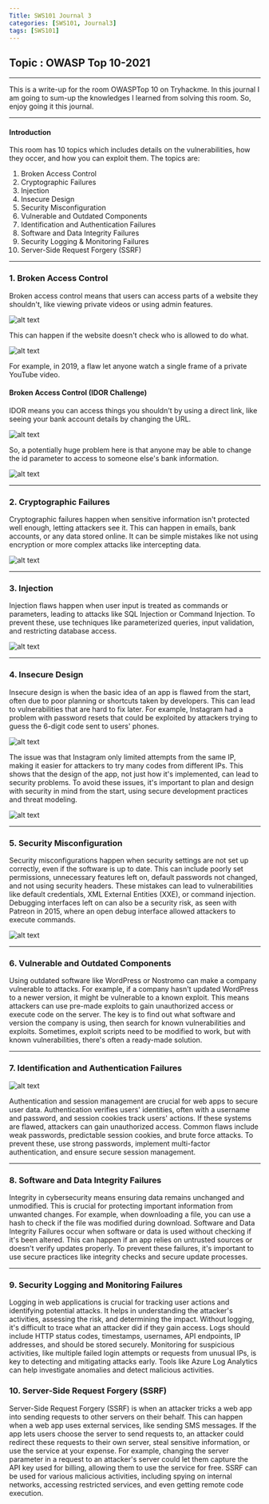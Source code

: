 ```yaml
---
Title: SWS101 Journal 3
categories: [SWS101, Journal3]
tags: [SWS101]
---
```


## Topic : OWASP Top 10-2021
----

This is a write-up for the room OWASPTop 10 on Tryhackme. In this journal I am going to sum-up the knowledges I learned from solving this room. So, enjoy going it this journal.

---
#### Introduction
This room has 10 topics which includes details on the vulnerabilities, how they occer, and how you can exploit them. The topics are:

1. Broken Access Control
2. Cryptographic Failures
3. Injection
4. Insecure Design
5. Security Misconfiguration
6. Vulnerable and Outdated Components
7. Identification and Authentication Failures
8. Software and Data Integrity Failures
9. Security Logging & Monitoring Failures
10. Server-Side Request Forgery (SSRF)

---
### 1. Broken Access Control

Broken access control means that users can access parts of a website they shouldn't, like viewing private videos or using admin features. 

![alt text](../image/0_rupX-9nTgYd7u17O.webp)

This can happen if the website doesn't check who is allowed to do what. 

![alt text](../image/0_sXrGH7LZP1w69yYh.webp)

For example, in 2019, a flaw let anyone watch a single frame of a private YouTube video.

#### Broken Access Control (IDOR Challenge)
IDOR means you can access things you shouldn't by using a direct link, like seeing your bank account details by changing the URL.

![alt text](<../image/Screenshot from 2024-04-03 23-42-31.png>)

So, a potentially huge problem here is that anyone may be able to change the id parameter to access to someone else's bank information. 

![alt text](<../image/Screenshot from 2024-04-03 23-44-57.png>)

---
### 2. Cryptographic Failures
Cryptographic failures happen when sensitive information isn't protected well enough, letting attackers see it. This can happen in emails, bank accounts, or any data stored online. It can be simple mistakes like not using encryption or more complex attacks like intercepting data.

![alt text](../image/0_uaDAxDAiezHgQe8n.webp)

---
### 3. Injection

Injection flaws happen when user input is treated as commands or parameters, leading to attacks like SQL Injection or Command Injection. To prevent these, use techniques like parameterized queries, input validation, and restricting database access.

![alt text](../image/0_DUmCbHCl-eUKCTEu.webp)

---
### 4. Insecure Design 

Insecure design is when the basic idea of an app is flawed from the start, often due to poor planning or shortcuts taken by developers. This can lead to vulnerabilities that are hard to fix later. For example, Instagram had a problem with password resets that could be exploited by attackers trying to guess the 6-digit code sent to users' phones. 

![alt text](../image/wont-recieve-6-digit-code-v0-i493ifghw9eb1.webp)

The issue was that Instagram only limited attempts from the same IP, making it easier for attackers to try many codes from different IPs. This shows that the design of the app, not just how it's implemented, can lead to security problems. To avoid these issues, it's important to plan and design with security in mind from the start, using secure development practices and threat modeling.

![alt text](../image/images.jpeg)

---
### 5. Security Misconfiguration

Security misconfigurations happen when security settings are not set up correctly, even if the software is up to date. This can include poorly set permissions, unnecessary features left on, default passwords not changed, and not using security headers. These mistakes can lead to vulnerabilities like default credentials, XML External Entities (XXE), or command injection. Debugging interfaces left on can also be a security risk, as seen with Patreon in 2015, where an open debug interface allowed attackers to execute commands.

![alt text](../image/IAM-security-misconfiguration-03.webp)

---
### 6. Vulnerable and Outdated Components

Using outdated software like WordPress or Nostromo can make a company vulnerable to attacks. For example, if a company hasn't updated WordPress to a newer version, it might be vulnerable to a known exploit. This means attackers can use pre-made exploits to gain unauthorized access or execute code on the server. The key is to find out what software and version the company is using, then search for known vulnerabilities and exploits. Sometimes, exploit scripts need to be modified to work, but with known vulnerabilities, there's often a ready-made solution.

---
### 7. Identification and Authentication Failures

![alt text](<../image/Screenshot from 2024-04-07 01-24-28.png>)

Authentication and session management are crucial for web apps to secure user data. Authentication verifies users' identities, often with a username and password, and session cookies track users' actions. If these systems are flawed, attackers can gain unauthorized access. Common flaws include weak passwords, predictable session cookies, and brute force attacks. To prevent these, use strong passwords, implement multi-factor authentication, and ensure secure session management.

---
### 8. Software and Data Integrity Failures

Integrity in cybersecurity means ensuring data remains unchanged and unmodified. This is crucial for protecting important information from unwanted changes. For example, when downloading a file, you can use a hash to check if the file was modified during download. Software and Data Integrity Failures occur when software or data is used without checking if it's been altered. This can happen if an app relies on untrusted sources or doesn't verify updates properly. To prevent these failures, it's important to use secure practices like integrity checks and secure update processes.

---
### 9. Security Logging and Monitoring Failures

Logging in web applications is crucial for tracking user actions and identifying potential attacks. It helps in understanding the attacker's activities, assessing the risk, and determining the impact. Without logging, it's difficult to trace what an attacker did if they gain access. Logs should include HTTP status codes, timestamps, usernames, API endpoints, IP addresses, and should be stored securely. Monitoring for suspicious activities, like multiple failed login attempts or requests from unusual IPs, is key to detecting and mitigating attacks early. Tools like Azure Log Analytics can help investigate anomalies and detect malicious activities.

### 10. Server-Side Request Forgery (SSRF)

Server-Side Request Forgery (SSRF) is when an attacker tricks a web app into sending requests to other servers on their behalf. This can happen when a web app uses external services, like sending SMS messages. If the app lets users choose the server to send requests to, an attacker could redirect these requests to their own server, steal sensitive information, or use the service at your expense. For example, changing the server parameter in a request to an attacker's server could let them capture the API key used for billing, allowing them to use the service for free. SSRF can be used for various malicious activities, including spying on internal networks, accessing restricted services, and even getting remote code execution.

